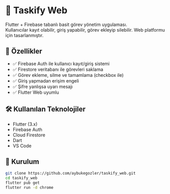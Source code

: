 # 📝 Taskify Web

Flutter + Firebase tabanlı basit görev yönetim uygulaması.  
Kullanıcılar kayıt olabilir, giriş yapabilir, görev ekleyip silebilir. Web platformu için tasarlanmıştır.

## 🚀 Özellikler
- ✅ Firebase Auth ile kullanıcı kayıt/giriş sistemi
- ✅ Firestore veritabanı ile görevleri saklama
- ✅ Görev ekleme, silme ve tamamlama (checkbox ile)
- ✅ Giriş yapmadan erişim engeli
- ✅ Şifre yanlışsa uyarı mesajı
- ✅ Flutter Web uyumlu

## 🛠️ Kullanılan Teknolojiler
- Flutter (3.x)
- Firebase Auth
- Cloud Firestore
- Dart
- VS Code

## 🔧 Kurulum
```bash
git clone https://github.com/aybukegozler/taskify_web.git
cd taskify_web
flutter pub get
flutter run -d chrome
